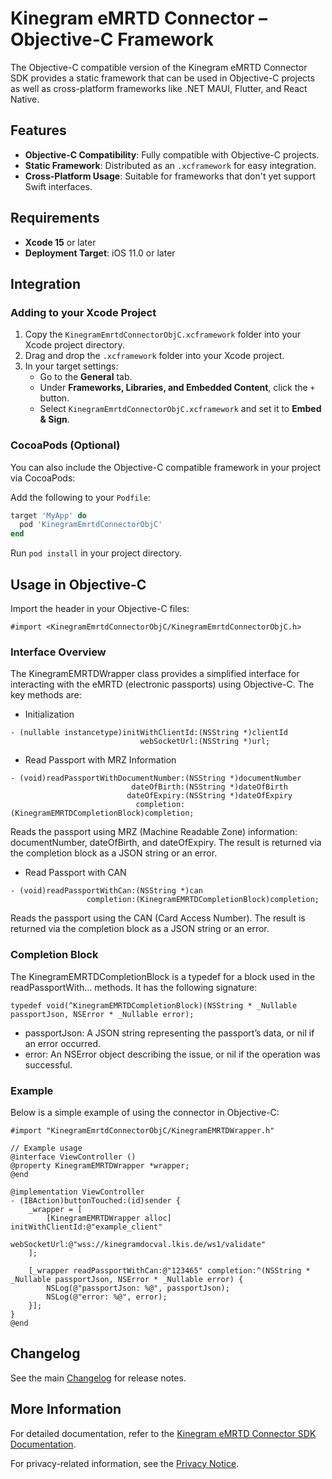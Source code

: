 # Kinegram eMRTD Connector – Objective-C Framework

The Objective-C compatible version of the Kinegram eMRTD Connector SDK provides a static framework that can be used in Objective-C projects as well as cross-platform frameworks like .NET MAUI, Flutter, and React Native.

## Features

- **Objective-C Compatibility**: Fully compatible with Objective-C projects.
- **Static Framework**: Distributed as an `.xcframework` for easy integration.
- **Cross-Platform Usage**: Suitable for frameworks that don't yet support Swift interfaces.

## Requirements

- **Xcode 15** or later
- **Deployment Target**: iOS 11.0 or later

## Integration

### Adding to your Xcode Project

1. Copy the `KinegramEmrtdConnectorObjC.xcframework` folder into your Xcode project directory.
2. Drag and drop the `.xcframework` folder into your Xcode project.
3. In your target settings:
   - Go to the **General** tab.
   - Under **Frameworks, Libraries, and Embedded Content**, click the `+` button.
   - Select `KinegramEmrtdConnectorObjC.xcframework` and set it to **Embed & Sign**.

### CocoaPods (Optional)

You can also include the Objective-C compatible framework in your project via CocoaPods:

Add the following to your `Podfile`:

```ruby
target 'MyApp' do
  pod 'KinegramEmrtdConnectorObjC'
end
```

Run `pod install` in your project directory.

## Usage in Objective-C

Import the header in your Objective-C files:

```objc
#import <KinegramEmrtdConnectorObjC/KinegramEmrtdConnectorObjC.h>
```

### Interface Overview

The KinegramEMRTDWrapper class provides a simplified interface for interacting with the eMRTD (electronic passports) using Objective-C. The key methods are:

* Initialization

```objc
- (nullable instancetype)initWithClientId:(NSString *)clientId
                             webSocketUrl:(NSString *)url;
```

* Read Passport with MRZ Information
```objc
- (void)readPassportWithDocumentNumber:(NSString *)documentNumber
                           dateOfBirth:(NSString *)dateOfBirth
                          dateOfExpiry:(NSString *)dateOfExpiry
                            completion:(KinegramEMRTDCompletionBlock)completion;
```

Reads the passport using MRZ (Machine Readable Zone) information: documentNumber, dateOfBirth, and dateOfExpiry. The result is returned via the completion block as a JSON string or an error.

* Read Passport with CAN
```objc
- (void)readPassportWithCan:(NSString *)can
                 completion:(KinegramEMRTDCompletionBlock)completion;
```

Reads the passport using the CAN (Card Access Number). The result is returned via the completion block as a JSON string or an error.

### Completion Block

The KinegramEMRTDCompletionBlock is a typedef for a block used in the readPassportWith... methods. It has the following signature:

```objc
typedef void(^KinegramEMRTDCompletionBlock)(NSString * _Nullable passportJson, NSError * _Nullable error);
```

* passportJson: A JSON string representing the passport’s data, or nil if an error occurred.
* error: An NSError object describing the issue, or nil if the operation was successful.

### Example

Below is a simple example of using the connector in Objective-C:

```objc
#import "KinegramEmrtdConnectorObjC/KinegramEMRTDWrapper.h"

// Example usage
@interface ViewController ()
@property KinegramEMRTDWrapper *wrapper;
@end

@implementation ViewController
- (IBAction)buttonTouched:(id)sender {
    _wrapper = [
        [KinegramEMRTDWrapper alloc] initWithClientId:@"example_client"
                                         webSocketUrl:@"wss://kinegramdocval.lkis.de/ws1/validate"
    ];

    [_wrapper readPassportWithCan:@"123465" completion:^(NSString * _Nullable passportJson, NSError * _Nullable error) {
        NSLog(@"passportJson: %@", passportJson);
        NSLog(@"error: %@", error);
    }];
}
@end
```

## Changelog

See the main [Changelog](../CHANGELOG.md) for release notes.

## More Information

For detailed documentation, refer to the [Kinegram eMRTD Connector SDK Documentation](https://ovd-kinegram-ag.github.io/emrtd-connector-sdk-ios/documentation/kinegramemrtdconnector).

For privacy-related information, see the [Privacy Notice](https://kinegram.digital/privacy-notice/).